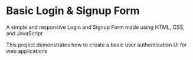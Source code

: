# Basic Login & Signup Form

A simple and responsive Login and Signup Form made using HTML, CSS, and JavaScript

This project demonstrates how to create a basic user authentication UI for web applications
